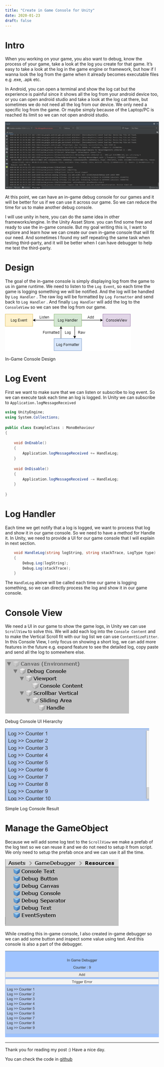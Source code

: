 ```yaml
---
title: "Create in Game Console for Unity"
date: 2020-01-23
draft: false
---
```


# Intro

When you working on your game, you also want to debug, know the process of your game, take a look at the log you create for that game. It’s easy to take a look at the log in the game engine or framework, but how if I wanna look the log from the game when it already becomes executable files e.g .exe, .apk etc. 

In Android, you can open a terminal and show the log cat but the experience is painful since it shows all the log from your android device too, or you can open android studio and take a look at the log cat there, but sometimes we do not need all the log from our device. We only need a specific log from the game. Or maybe simply because of the Laptop/PC is reached its limit so we can not open android studio.

![Android-Console](img/android-log.png)

At this point, we can have an in-game debug console for our games and it will be better for us if we can use it across our game. So we can reduce the time for us to make another debug console.

I will use unity in here, you can do the same idea in other frameworks/engine. In the Unity Asset Store. you can find some free and ready to use the in-game console. But my goal writing this is, I want to explore and learn how we can create our own in-game console that will fit our need. And sometimes I found my self repeating the same task when testing third-party, and it will be better when I can have debugger to help me test the third-party.

# Design

The goal of the in-game console is simply displaying log from the game to us in game runtime. We need to listen to the `Log Event`, so each time the game is logging something we will be notified. And the log will be handled by `Log Handler` . The raw log will be formatted by `Log Formatter` and send back to `Log Handler` . And finally `Log Handler` will add the log to the `ConsoleView` so we can see the log from our game.

![In-Game Console Design](img/In-GameConsole-Architecture.png)

In-Game Console Design

# Log Event

First we want to make sure that we can listen or subscribe to log event. So we can execute task each time an log is logged. In Unity we can subscribe to `Application.logMessageReceived`

```csharp
using UnityEngine;
using System.Collections;

public class ExampleClass : MonoBehaviour
{

    void OnEnable()
    {
        Application.logMessageReceived += HandleLog;
    }

    void OnDisable()
    {
        Application.logMessageReceived -= HandleLog;
    }

}
```

# Log Handler

Each time we get notify that a log is logged, we want to process that log and show it in our game console. So we need to have a method for Handle it. In Unity, we need to provide a UI for our game console that I will explain in next section. 

```csharp
    void HandleLog(string logString, string stackTrace, LogType type)
    {
        Debug.Log(logString);
        Debug.Log(stackTrace);
    }
```

The `HandleLog` above will be called each time our game is logging something, so we can directly process the log and show it in our game console.

# Console View

We need a UI in our game to show the game logs, in Unity we can use `ScrollView` to solve this. We will add each log into the `Console Content` and to make the Vertical Scroll fit with our log list we can use `ContentSizeFitter`. In this Console View, I only focus on showing a short log, we can add more features in the future e.g. expand feature to see the detailed log, copy paste and send all the log to somewhere else. 

![Debug Console UI Hierarchy](img/Untitled.png)

Debug Console UI Hierarchy

![Simple Log Console Result](img/Annotation_2020-06-07_230057.png)

Simple Log Console Result

# Manage the GameObject

Because we will add some log text to the `ScrollView` we make a prefab of the log text so we can reuse it and we do not need to setup it from script. We only need to setup the prefab once and we can use it all the time. 

![Prefab](img/Prefab.png)

While creating this in-game console, I also created in-game debugger so we can add some button and inspect some value using text. And this console is also a part of the debugger.

![Untitled-02](img/Annotation_2020-06-09_175402.png)

---

Thank you for reading my post :) Have a nice day. 

You can check the code in [github](https://github.com/AmdHamdani/Instant-Game-Debugger)
